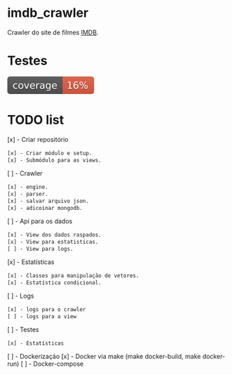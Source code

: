 # imdb_crawler
Crawler do site de filmes [IMDB](https://www.imdb.com/).

# Testes
![Coverage Status for diogoffmelo/imdb_crawler](/imdb/media/coverage.svg)


# TODO list

[x] - Criar repositório

    [x] - Criar módulo e setup.
    [x] - Submódulo para as views.


[ ] - Crawler

    [x] - engine.
    [x] - parser.
    [x] - salvar arquivo json.
    [x] - adicoinar mongodb.

[ ] - Api para os dados

    [x] - View dos dados raspados.
    [x] - View para estatisticas.
    [ ] - View para logs.

[x] - Estatísticas

    [x] - Classes para manipulação de vetores.
    [x] - Estatística condicional.

[ ] - Logs

    [x] - logs para o crawler
    [ ] - logs para a view


[ ] - Testes

    [x] - Estatísticas

[ ] - Dockerização
    [x] - Docker via make (make docker-build, make docker-run)
    [ ] - Docker-compose


